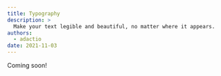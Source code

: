 ```yaml
---
title: Typography
description: >
  Make your text legible and beautiful, no matter where it appears.
authors:
  - adactio
date: 2021-11-03
---
```


Coming soon!
